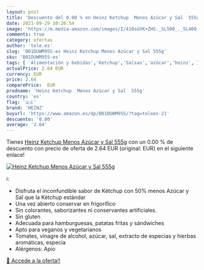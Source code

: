 ```yaml
---
layout: post
title: 'Descuento del 0.00 % en Heinz Ketchup  Menos Azúcar y Sal  555g'
date: 2021-09-29 10:26:54
image: 'https://m.media-amazon.com/images/I/410sGVK+ZHS._SL500_._SL400_.jpg'
comments: true
category: ofertas
author: 'tole.es'
slug: 'B01DUWM95S-es Heinz Ketchup Menos Azúcar y Sal 555g'
sku: 'B01DUWM95S-es'
tags: [ 'Alimentación y bebidas','Ketchup','Salsas','azúcar','heinz', ]
actualPrice: 2.64 EUR
currency: EUR
price: 2.64
comparePrice:  EUR
prodname: 'Heinz Ketchup  Menos Azúcar y Sal  555g'
country: 'es'
flag: '🇪🇸'
brand: 'HEINZ'
buyurl: 'https://www.amazon.es/dp/B01DUWM95S/?tag=tolees-21'
descuento: '0.00'
average: '2.64'
---
```


Tienes [Heinz Ketchup  Menos Azúcar y Sal  555g](https://www.amazon.es/dp/B01DUWM95S/?tag=tolees-21) con un 0.00 % de descuento con precio de oferta de 2.64 EUR (original:  EUR) en el siguiente enlace!

[![Heinz Ketchup  Menos Azúcar y Sal  555g](https://m.media-amazon.com/images/I/410sGVK+ZHS._SL500_._SL400_.jpg)](https://www.amazon.es/dp/B01DUWM95S/?tag=tolees-21)

ℹ️:

- Disfruta el inconfundible sabor de Kétchup con 50% menos Azúcar y Sal que la Kétchup estándar
- Una vez abierto conservar en frigorífico
- Sin colorantes, saborizantes ni conservantes artificiales.
- Sin gluten
- Adecuada para hamburguesas, patatas fritas y sándwiches
- Apto para veganos y vegetarianos
- Tomates, vinagre de alcohol, azúcar, sal, extracto de especias y hierbas aromáticas, especia
- Alérgenos: Apio

[🛒 Accede a la oferta!!](https://www.amazon.es/dp/B01DUWM95S/?tag=tolees-21)

